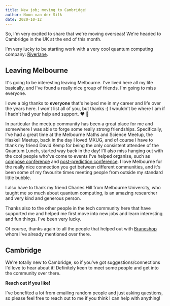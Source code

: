 ```yaml
---
title: New job; moving to Cambridge!
author: Noon van der Silk
date: 2020-10-12
---
```


So, I'm very excited to share that we're moving overseas! We're headed to
Cambridge in the UK at the end of this month.

I'm very lucky to be starting work with a very cool quantum computing company:
[Riverlane](https://www.riverlane.com/).


## Leaving Melbourne

It's going to be interesting leaving Melbourne. I've lived here all my life
basically, and I've found a really nice group of friends. I'm going to miss
everyone.

I owe a big thanks to **everyone** that's helped me in my career and life over the
years here. I won't list all of you, but thanks :) I wouldn't be where I am if
I hadn't had your help and support. ❤️ 💖 

In particular the meetup community has been a great place for me and somewhere
I was able to forge some really strong friendships. Specifically, I've had a
great time at the Melbourne Maths and Science Meetup, the Haskell Meetup, back
in the day I loved MXUG, and of course I have to thank my friend David Kemp
for being the only consistent attendee of the Quantum Lunch, started way back
in the day! I'll also miss hanging out with the cool people who've come to
events I've helped organise, such as [compose
conference](https://www.composeconference.org/2016-melbourne/) and
[post-prediction conference](https://postpredictionconference.github.io/). I
love Melbourne for the really nice connection you get between different
communities, and it's been some of my favourite times meeting people from
outside my standard little bubble.

I also have to thank my friend Charles Hill from Melbourne University, who
taught me so much about quantum computing, is an amazing researcher and
very kind and generous person.

Thanks also to the other people in the tech community here that have supported
me and helped me first move into new jobs and learn interesting and fun
things. I've been very lucky.

Of course, thanks again to all the people that helped out with
[Braneshop](https://braneshop.com.au/) whom I've already mentioned over there.


## Cambridge

We're totally new to Cambridge, so if you've got suggestions/connections I'd
love to hear about it! Definitely keen to meet some people and get into the
community over there.


**Reach out if you like!**

I've benefited a lot from emailing random people and just asking questions,
so please feel free to reach out to me if you think I can help with
anything!
